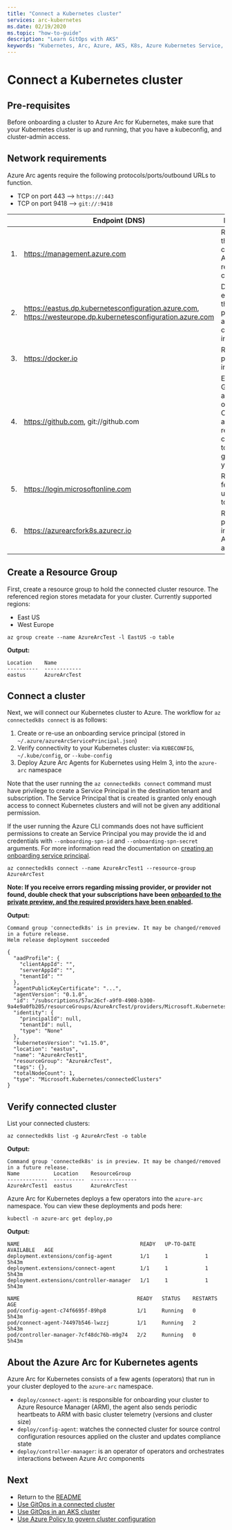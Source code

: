 ```yaml
---
title: "Connect a Kubernetes cluster"
services: arc-kubernetes
ms.date: 02/19/2020
ms.topic: "how-to-guide"
description: "Learn GitOps with AKS"
keywords: "Kubernetes, Arc, Azure, AKS, K8s, Azure Kubernetes Service, containers"
---
```


# Connect a Kubernetes cluster

## Pre-requisites

Before onboarding a cluster to Azure Arc for Kubernetes, make sure that your Kubernetes cluster is up and running, that you have a kubeconfig, and cluster-admin access.

## Network requirements

Azure Arc agents require the following protocols/ports/outbound URLs to function.

* TCP on port 443 --> `https://:443`
* TCP on port 9418 --> `git://:9418`

| | Endpoint (DNS) | Description |
| ------------- | ------------- | ------------- |
| 1.  | https://management.azure.com  | Required for the agent to connect to Azure and register the cluster. |
| 2.  | https://eastus.dp.kubernetesconfiguration.azure.com, https://westeurope.dp.kubernetesconfiguration.azure.com  | Data plane endpoint for the agent to push status and fetch configuration information. |
| 3.  | https://docker.io | Required to pull container images. |
| 4.  | https://github.com, git://github.com  | Example GitOps repos are hosted on GitHub. Configuration agent requires connectivity to whichever git endpoint you specify. |
| 5.  | https://login.microsoftonline.com  | Required to fetch and update ARM tokens. |
| 6.  | https://azurearcfork8s.azurecr.io  | Required to pull container images for Azure Arc agentry. |

## Create a Resource Group

First, create a resource group to hold the connected cluster resource. The referenced region stores metadata for your cluster. Currently supported regions:

* East US
* West Europe

```console
az group create --name AzureArcTest -l EastUS -o table
```

**Output:**

```console
Location    Name
----------  ------------
eastus      AzureArcTest
```

## Connect a cluster

Next, we will connect our Kubernetes cluster to Azure. The workflow for `az connectedk8s connect` is as follows:

1. Create or re-use an onboarding service principal (stored in `~/.azure/azureArcServicePrincipal.json`)
1. Verify connectivity to your Kubernetes cluster: via `KUBECONFIG`, `~/.kube/config`, or `--kube-config`
1. Deploy Azure Arc Agents for Kubernetes using Helm 3, into the `azure-arc` namespace

Note that the user running the `az connectedk8s connect` command must have privilege to create a Service Principal in the destination tenant and subscription. The Service Principal that is created is granted only enough access to connect Kubernetes clusters and will not be given any additional permission.

If the user running the Azure CLI commands does not have sufficient permissions to create an Service Principal you may provide the id and credentials with `--onboarding-spn-id` and `--onboarding-spn-secret` arguments. For more information read the documentation on [creating an onboarding service principal](./create-onboarding-spn.md).

```console
az connectedk8s connect --name AzureArcTest1 --resource-group AzureArcTest
```

__Note: If you receive errors regarding missing provider, or provider not found, double check that your subscriptions have been [onboarded to the private preview, and the required providers have been enabled](./00-enable-providers.md).__

**Output:**

```console
Command group 'connectedk8s' is in preview. It may be changed/removed in a future release.
Helm release deployment succeeded

{
  "aadProfile": {
    "clientAppId": "",
    "serverAppId": "",
    "tenantId": ""
  },
  "agentPublicKeyCertificate": "...",
  "agentVersion": "0.1.0",
  "id": "/subscriptions/57ac26cf-a9f0-4908-b300-9a4e9a0fb205/resourceGroups/AzureArcTest/providers/Microsoft.Kubernetes/connectedClusters/AzureArcTest1",
  "identity": {
    "principalId": null,
    "tenantId": null,
    "type": "None"
  },
  "kubernetesVersion": "v1.15.0",
  "location": "eastus",
  "name": "AzureArcTest1",
  "resourceGroup": "AzureArcTest",
  "tags": {},
  "totalNodeCount": 1,
  "type": "Microsoft.Kubernetes/connectedClusters"
}
```

## Verify connected cluster

List your connected clusters:

```console
az connectedk8s list -g AzureArcTest -o table
```

**Output:**

```console
Command group 'connectedk8s' is in preview. It may be changed/removed in a future release.
Name           Location    ResourceGroup
-------------  ----------  ---------------
AzureArcTest1  eastus      AzureArcTest
```

Azure Arc for Kubernetes deploys a few operators into the `azure-arc` namespace. You can view these deployments and pods here:

```console
kubectl -n azure-arc get deploy,po
```

**Output:**

```console
NAME                                       READY   UP-TO-DATE   AVAILABLE   AGE
deployment.extensions/config-agent         1/1     1            1           5h43m
deployment.extensions/connect-agent        1/1     1            1           5h43m
deployment.extensions/controller-manager   1/1     1            1           5h43m

NAME                                      READY   STATUS    RESTARTS   AGE
pod/config-agent-c74f6695f-89hp8          1/1     Running   0          5h43m
pod/connect-agent-74497b546-lwzzj         1/1     Running   2          5h43m
pod/controller-manager-7cf48dc76b-m9g74   2/2     Running   0          5h43m
```

## About the Azure Arc for Kubernetes agents

Azure Arc for Kubernetes consists of a few agents (operators) that run in your cluster deployed to the `azure-arc` namespace.

* `deploy/connect-agent`: is responsible for onboarding your cluster to Azure Resource Manager (ARM), the agent also sends periodic heartbeats to ARM with basic cluster telemetry (versions and cluster size)
* `deploy/config-agent`: watches the connected cluster for source control configuration resources applied on the cluster and updates compliance state
* `deploy/controller-manager`: is an operator of operators and orchestrates interactions between Azure Arc components

## Next

* Return to the [README](../README.md)
* [Use GitOps in a connected cluster](./use-gitops-in-connected-cluster.md)
* [Use GitOps in an AKS cluster](./use-gitops-in-aks-cluster.md)
* [Use Azure Policy to govern cluster configuration](./use-azure-policy.md)
